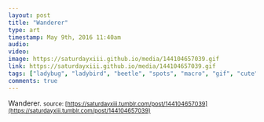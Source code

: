 ```yaml
---
layout: post
title: "Wanderer"
type: art
timestamp: May 9th, 2016 11:40am
audio: 
video: 
image: https://saturdayxiii.github.io/media/144104657039.gif
link: https://saturdayxiii.github.io/media/144104657039.gif
tags: ["ladybug", "ladybird", "beetle", "spots", "macro", "gif", "cute", "insect", "bug", "crawl", "photography", "art"]
comments: true
---
```

Wanderer.
<small>source: [https://saturdayxiii.tumblr.com/post/144104657039](https://saturdayxiii.tumblr.com/post/144104657039)</small>